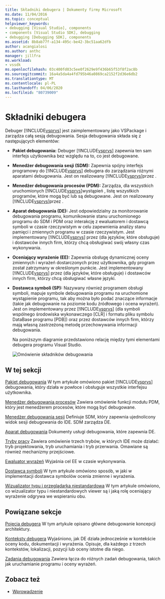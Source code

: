 ```yaml
---
title: Składniki debugera | Dokumenty firmy Microsoft
ms.date: 11/04/2016
ms.topic: conceptual
helpviewer_keywords:
- debugging [Visual Studio], components
- components [Visual Studio SDK], debugging
- debugging [Debugging SDK], components
ms.assetid: 8b8ab77f-a134-495c-be42-3bc51aa62dfb
author: acangialosi
ms.author: anthc
manager: jillfra
ms.workload:
- vssdk
ms.openlocfilehash: 03c400fd03c5ee0f2629e9f436b65f53f8f2ac8b
ms.sourcegitcommit: 16a4a5da4a4fd795b46a0869ca2152f2d36e6db2
ms.translationtype: MT
ms.contentlocale: pl-PL
ms.lasthandoff: 04/06/2020
ms.locfileid: "80739009"
---
```

# <a name="debugger-components"></a>Składniki debugera
Debuger [!INCLUDE[vsprvs](../../code-quality/includes/vsprvs_md.md)] jest zaimplementowany jako VSPackage i zarządza całą sesją debugowania. Sesja debugowania składa się z następujących elementów:

- **Pakiet debugowania:** Debuger [!INCLUDE[vsprvs](../../code-quality/includes/vsprvs_md.md)] zapewnia ten sam interfejs użytkownika bez względu na to, co jest debugowane.

- **Menedżer debugowania sesji (SDM):** Zapewnia spójny interfejs programowy do [!INCLUDE[vsprvs](../../code-quality/includes/vsprvs_md.md)] debugera do zarządzania różnymi aparatami debugowania. Jest on realizowany [!INCLUDE[vsprvs](../../code-quality/includes/vsprvs_md.md)]przez .

- **Menedżer debugowania procesów (PDM):** Zarządza, dla wszystkich uruchomionych [!INCLUDE[vsprvs](../../code-quality/includes/vsprvs_md.md)]wystąpień , listę wszystkich programów, które mogą być lub są debugowane. Jest on realizowany [!INCLUDE[vsprvs](../../code-quality/includes/vsprvs_md.md)]przez .

- **Aparat debugowania (DE):** Jest odpowiedzialny za monitorowanie debugowania programu, komunikowanie stanu uruchomionego programu do SDM i PDM oraz interakcję z ewaluatorem i dostawcą symboli w czasie rzeczywistym w celu zapewnienia analizy stanu pamięci i zmiennych programu w czasie rzeczywistym. Jest implementowany [!INCLUDE[vsprvs](../../code-quality/includes/vsprvs_md.md)] przez (dla języków, które obsługuje) i dostawców innych firm, którzy chcą obsługiwać swój własny czas wykonywania.

- **Oceniający wyrażenie (EE):** Zapewnia obsługę dynamicznej oceny zmiennych i wyrażeń dostarczonych przez użytkownika, gdy program został zatrzymany w określonym punkcie. Jest implementowany [!INCLUDE[vsprvs](../../code-quality/includes/vsprvs_md.md)] przez (dla języków, które obsługuje) i dostawców innych firm, którzy chcą obsługiwać własne języki.

- **Dostawca symboli (SP):** Nazywany również programem obsługi symboli, mapuje symbole debugowania programu na uruchomione wystąpienie programu, tak aby można było podać znaczące informacje (takie jak debugowanie na poziomie kodu źródłowego i ocena wyrażeń). Jest on implementowany przez [!INCLUDE[vsprvs](../../code-quality/includes/vsprvs_md.md)] (dla symboli wspólnego środowiska wykonawczego [CLR] i formatu pliku symbolu DataBase programu [PDB]) oraz przez dostawców innych firm, którzy mają własną zastrzeżoną metodę przechowywania informacji debugowania.

  Na poniższym diagramie przedstawiono relację między tymi elementami debugera programu Visual Studio.

  ![Omówienie składników debugowania](../../extensibility/debugger/media/dbugcompovrview.gif "DBugCompOvrview")

## <a name="in-this-section"></a>W tej sekcji
 [Pakiet debugowania](../../extensibility/debugger/debug-package.md) W tym artykule omówiono pakiet [!INCLUDE[vsprvs](../../code-quality/includes/vsprvs_md.md)] debugowania, który działa w powłoce i obsługuje wszystkie interfejsu użytkownika.

 [Menedżer debugowania procesów](../../extensibility/debugger/process-debug-manager.md) Zawiera omówienie funkcji modułu PDM, który jest menedżerem procesów, które mogą być debugowane.

 [Menedżer debugowania sesji](../../extensibility/debugger/session-debug-manager.md) Definiuje SDM, który zapewnia ujednolicony widok sesji debugowania do IDE. SDM zarządza DE.

 [Aparat debugowania](../../extensibility/debugger/debug-engine.md) Dokumenty usługi debugowania, które zapewnia DE.

 [Tryby pracy](../../extensibility/debugger/operational-modes.md) Zawiera omówienie trzech trybów, w których IDE może działać: tryb projektowania, tryb uruchamiania i tryb przerwania. Omawiane są również mechanizmy przejściowe.

 [Ewaluator wyrażeń](../../extensibility/debugger/expression-evaluator.md) Wyjaśnia cel EE w czasie wykonywania.

 [Dostawca symboli](../../extensibility/debugger/symbol-provider.md) W tym artykule omówiono sposób, w jaki w implementacji dostawca symbolów ocenia zmienne i wyrażenia.

 [Wizualizator typu i przeglądarka niestandardowa](../../extensibility/debugger/type-visualizer-and-custom-viewer.md) W tym artykule omówiono, co wizualizator typu i niestandardowych viewer są i jaką rolę oceniający wyrażenie odgrywa we wspieraniu obu.

## <a name="related-sections"></a>Powiązane sekcje
 [Pojęcia debugera](../../extensibility/debugger/debugger-concepts.md) W tym artykule opisano główne debugowanie koncepcji architektury.

 [Konteksty debugera](../../extensibility/debugger/debugger-contexts.md) Wyjaśniono, jak DE działa jednocześnie w kontekście oceny kodu, dokumentacji i wyrażenia. Opisuje, dla każdego z trzech kontekstów, lokalizacji, pozycji lub oceny istotne dla niego.

 [Zadania debugowania](../../extensibility/debugger/debugging-tasks.md) Zawiera łącza do różnych zadań debugowania, takich jak uruchamianie programu i oceny wyrażeń.

## <a name="see-also"></a>Zobacz też
- [Wprowadzenie](../../extensibility/debugger/getting-started-with-debugger-extensibility.md)
